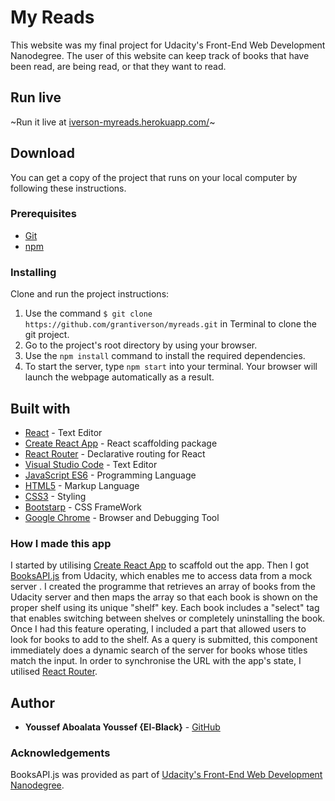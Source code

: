 # My Reads

This website was my final project for Udacity's Front-End Web Development Nanodegree. The user of this website can keep track of books that have been read, are being read, or that they want to read.

## Run live

~Run it live at [iverson-myreads.herokuapp.com/](https://iverson-myreads.herokuapp.com/)~

## Download

You can get a copy of the project that runs on your local computer by following these instructions.

### Prerequisites

- [Git](https://git-scm.com/downloads)
- [npm](https://www.npmjs.com/get-npm)

### Installing

Clone and run the project instructions:

1. Use the command `$ git clone https://github.com/grantiverson/myreads.git` in Terminal to clone the git project.
2. Go to the project's root directory by using your browser.
3. Use the `npm install` command to install the required dependencies.
4. To start the server, type `npm start` into your terminal. Your browser will launch the webpage automatically as a result.

## Built with

- [React](https://reactjs.org/) - Text Editor
- [Create React App](https://github.com/facebookincubator/create-react-app) - React scaffolding package
- [React Router](https://github.com/ReactTraining/react-router) - Declarative routing for React
- [Visual Studio Code](https://code.visualstudio.com/) - Text Editor
- [JavaScript ES6](https://developer.mozilla.org/en-US/docs/Web/JavaScript) - Programming Language
- [HTML5](https://developer.mozilla.org/en-US/docs/Web/Guide/HTML/HTML5) - Markup Language
- [CSS3](https://developer.mozilla.org/en-US/docs/Web/CSS/CSS3) - Styling
- [Bootstarp](https://getbootstrap.com/) - CSS FrameWork
- [Google Chrome](https://www.google.com/chrome/) - Browser and Debugging Tool

### How I made this app

I started by utilising [Create React App](https://github.com/facebookincubator/create-react-app) to scaffold out the app. Then I got [BooksAPI.js](https://github.com/udacity/reactnd-project-myreads-starter/tree/master/src/booksAPI.js) from Udacity, which enables me to access data from a mock server . I created the programme that retrieves an array of books from the Udacity server and then maps the array so that each book is shown on the proper shelf using its unique "shelf" key. Each book includes a "select" tag that enables switching between shelves or completely uninstalling the book. Once I had this feature operating, I included a part that allowed users to look for books to add to the shelf. As a query is submitted, this component immediately does a dynamic search of the server for books whose titles match the input. In order to synchronise the URL with the app's state, I utilised [React Router](https://github.com/ReactTraining/react-router).

## Author

- **Youssef Aboalata Youssef {El-Black}** - [GitHub](https://github.com/Yousef-El-Black)

### Acknowledgements

BooksAPI.js was provided as part of [Udacity's Front-End Web Development Nanodegree](https://www.udacity.com/course/front-end-web-developer-nanodegree--nd001?gclid=CjwKCAjwq_vWBRACEiwAEReprL6RuGAkBbe7XRljOzu9GYr_zQ70LKtonUz_Qev-z0rf07jmNrZNMRoCF9sQAvD_BwE).
